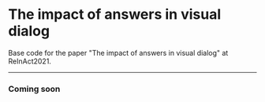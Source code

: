 # The impact of answers in visual dialog

Base code for the paper "The impact of answers in visual dialog" at ReInAct2021.

___
### Coming soon
